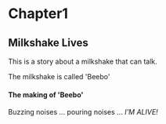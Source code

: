 
# Chapter1
## Milkshake Lives

This is a story about a milkshake that can talk.

The milkshake is called 'Beebo'

#### The making of 'Beebo'

Buzzing noises ... pouring noises ... _I'M ALIVE!_



